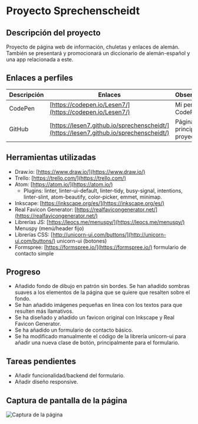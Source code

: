 # Proyecto Sprechenscheidt

## Descripción del proyecto 
Proyecto de página web de información, chuletas y enlaces de alemán. También se presentará y promocionará un diccionario de alemán-español y una app relacionada a este.

## Enlaces a perfiles
| Descripción | Enlaces | Observaciones |
|-------------|---------|---------------|
| CodePen | [https://codepen.io/Lesen7/](https://codepen.io/Lesen7/) | Mi perfil de CodePen |
| GitHub | [https://lesen7.github.io/sprechenscheidt/](https://lesen7.github.io/sprechenscheidt/) | Página principal del proyecto |

## Herramientas utilizadas
* Draw.io: [https://www.draw.io/](https://www.draw.io/)
* Trello: [https://trello.com/](https://trello.com/)
* Atom: [https://atom.io/](https://atom.io/)
  * Plugins: linter, linter-ui-default, linter-tidy, busy-signal, intentions, linter-slint, atom-beautify, color-picker, emmet, minimap.
* Inkscape: [https://inkscape.org/es/](https://inkscape.org/es/)
* Real Favicon Generator: [https://realfavicongenerator.net/](https://realfavicongenerator.net/)
* Librerías JS: [https://leocs.me/menuspy/](https://leocs.me/menuspy/) Menuspy (menú/header fijo)
* Librerías CSS: [http://unicorn-ui.com/buttons/](http://unicorn-ui.com/buttons/) unicorn-ui (botones)
* Formspree: [https://formspree.io/](https://formspree.io/) formulario de contacto simple

## Progreso
* Añadido fondo de dibujo en patrón sin bordes. Se han añadido sombras suaves a los elementos de la página que se quiere que resalten sobre el fondo.
* Se han añadido imágenes pequeñas en línea con los textos para que resulten más llamativos.
* Se ha diseñado y añadido un favicon original con Inkscape y Real Favicon Generator.
* Se ha añadido un formulario de contacto básico.
* Se ha modificado manualmente el código de la librería unicorn-ui para añadir una nueva clase de botón, principalmente para el formulario.

## Tareas pendientes
* Añadir funcionalidad/backend del formulario.
* Añadir diseño responsive.

## Captura de pantalla de la página
![Captura de la página](https://github.com/lesen7/sprechenscheidt/blob/master/img/screenshot.png "Captura de la página")
